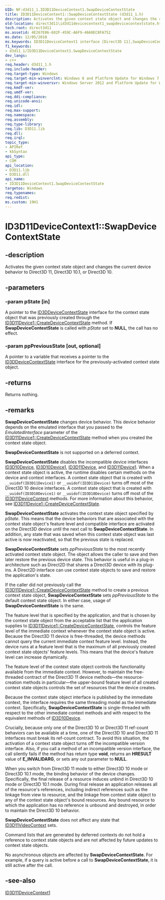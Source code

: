 ```yaml
---
UID: NF:d3d11_1.ID3D11DeviceContext1.SwapDeviceContextState
title: ID3D11DeviceContext1::SwapDeviceContextState (d3d11_1.h)
description: Activates the given context state object and changes the current device behavior to Direct3D 11, Direct3D 10.1, or Direct3D 10.
old-location: direct3d11\id3d11devicecontext1_swapdevicecontextstate.htm
tech.root: direct3d11
ms.assetid: 4E267E86-602F-459C-A6F9-4660EC8FA752
ms.date: 12/05/2018
ms.keywords: ID3D11DeviceContext1 interface [Direct3D 11],SwapDeviceContextState method, ID3D11DeviceContext1.SwapDeviceContextState, ID3D11DeviceContext1::SwapDeviceContextState, SwapDeviceContextState, SwapDeviceContextState method [Direct3D 11], SwapDeviceContextState method [Direct3D 11],ID3D11DeviceContext1 interface, d3d11_1/ID3D11DeviceContext1::SwapDeviceContextState, direct3d11.id3d11devicecontext1_swapdevicecontextstate
f1_keywords:
- d3d11_1/ID3D11DeviceContext1.SwapDeviceContextState
dev_langs:
- c++
req.header: d3d11_1.h
req.include-header: 
req.target-type: Windows
req.target-min-winverclnt: Windows 8 and Platform Update for Windows 7 [desktop apps \| UWP apps]
req.target-min-winversvr: Windows Server 2012 and Platform Update for Windows Server 2008 R2 [desktop apps \| UWP apps]
req.kmdf-ver: 
req.umdf-ver: 
req.ddi-compliance: 
req.unicode-ansi: 
req.idl: 
req.max-support: 
req.namespace: 
req.assembly: 
req.type-library: 
req.lib: D3D11.lib
req.dll: 
req.irql: 
topic_type:
- APIRef
- kbSyntax
api_type:
- COM
api_location:
- D3D11.lib
- D3D11.dll
api_name:
- ID3D11DeviceContext1.SwapDeviceContextState
targetos: Windows
req.typenames: 
req.redist: 
ms.custom: 19H1
---
```


# ID3D11DeviceContext1::SwapDeviceContextState


## -description


Activates the given context state object and changes the current device behavior to Direct3D 11, Direct3D 10.1, or Direct3D 10.


## -parameters




### -param pState [in]

A pointer to the <a href="https://docs.microsoft.com/windows/desktop/api/d3d11_1/nn-d3d11_1-id3ddevicecontextstate">ID3DDeviceContextState</a> interface for the context state object that was previously created through the <a href="https://docs.microsoft.com/windows/desktop/api/d3d11_1/nf-d3d11_1-id3d11device1-createdevicecontextstate">ID3D11Device1::CreateDeviceContextState</a> method. If <b>SwapDeviceContextState</b> is called with <i>pState</i> set to <b>NULL</b>, the call has no effect.


### -param ppPreviousState [out, optional]

A pointer to a variable that receives a pointer to the <a href="https://docs.microsoft.com/windows/desktop/api/d3d11_1/nn-d3d11_1-id3ddevicecontextstate">ID3DDeviceContextState</a> interface for the previously-activated context state object.


## -returns



Returns nothing.




## -remarks



<b>SwapDeviceContextState</b> changes device behavior. This device behavior depends on the emulated interface that you passed to the <i>EmulatedInterface</i> parameter of the  <a href="https://docs.microsoft.com/windows/desktop/api/d3d11_1/nf-d3d11_1-id3d11device1-createdevicecontextstate">ID3D11Device1::CreateDeviceContextState</a> method when you created the context state object. 

<b>SwapDeviceContextState</b> is not supported on a deferred context.

<b>SwapDeviceContextState</b> disables the incompatible device interfaces <a href="https://docs.microsoft.com/windows/desktop/api/d3d10/nn-d3d10-id3d10device">ID3D10Device</a>, <a href="https://docs.microsoft.com/windows/desktop/api/d3d10_1/nn-d3d10_1-id3d10device1">ID3D10Device1</a>, <a href="https://docs.microsoft.com/windows/desktop/api/d3d11/nn-d3d11-id3d11device">ID3D11Device</a>, and <a href="https://docs.microsoft.com/windows/desktop/api/d3d11_1/nn-d3d11_1-id3d11device1">ID3D11Device1</a>. When a context state object is active, the runtime disables certain methods on the device and context interfaces. A context state object that is created with <code>__uuidof(ID3D11Device1)</code> or <code>__uuidof(ID3D11Device)</code> turns off most of the Direct3D 10 device interfaces. A context state object that is created with <code>__uuidof(ID3D10Device1)</code> or <code>__uuidof(ID3D10Device)</code> turns off most of the <a href="https://docs.microsoft.com/windows/desktop/api/d3d11/nn-d3d11-id3d11devicecontext">ID3D11DeviceContext</a> methods.
For more information about this behavior, see <a href="https://docs.microsoft.com/windows/desktop/api/d3d11_1/nf-d3d11_1-id3d11device1-createdevicecontextstate">ID3D11Device1::CreateDeviceContextState</a>.

<b>SwapDeviceContextState</b> activates the context state object specified by <i>pState</i>. This means that the device behaviors that are associated with the context state object's feature level and compatible interface are activated on the Direct3D device until the next call to <b>SwapDeviceContextState</b>. In addition, any state that was saved when this context state object was last active is now reactivated, so that the previous state is replaced.

<b>SwapDeviceContextState</b> sets <i>ppPreviousState</i> to the most recently activated context state object. The object allows the caller to save and then later restore the previous device state. This behavior is useful in a plug-in architecture such as Direct2D that shares a Direct3D device with its plug-ins. A Direct2D interface can use context state objects to save and restore the application's state.

If the caller did not previously call the <a href="https://docs.microsoft.com/windows/desktop/api/d3d11_1/nf-d3d11_1-id3d11device1-createdevicecontextstate">ID3D11Device1::CreateDeviceContextState</a> method to create a previous context state object, <b>SwapDeviceContextState</b> sets <i>ppPreviousState</i> to the default context state object. In either case, usage of <b>SwapDeviceContextState</b> is the same.

The feature level that is specified by the application, and that is chosen by the context state object from the acceptable list that the application supplies to <a href="https://docs.microsoft.com/windows/desktop/api/d3d11_1/nf-d3d11_1-id3d11device1-createdevicecontextstate">ID3D11Device1::CreateDeviceContextState</a>, controls the feature level of the immediate context whenever the context state object is active. Because the Direct3D 11 device is free-threaded, the device methods cannot query the current immediate context feature level. Instead, the device runs at a feature level that is the maximum of all previously created context state objects' feature levels. This means that the device's feature level can increase dynamically.

The feature level of the context state object controls the functionality available from the immediate context. However, to maintain the free-threaded contract of the Direct3D 11 device methods—the resource-creation methods in particular—the upper-bound feature level of all created context state objects controls the set of resources that the device creates.

Because the context state object interface is published by the immediate context, the interface requires the same threading model as the immediate context. Specifically, <b>SwapDeviceContextState</b> is single-threaded with respect to the other immediate context methods and with respect to the equivalent methods of <a href="https://docs.microsoft.com/windows/desktop/api/d3d10/nn-d3d10-id3d10device">ID3D10Device</a>.

Crucially, because only one of the Direct3D 10 or Direct3D 11 ref-count behaviors can be available at a time, one of the Direct3D 10 and Direct3D 11 interfaces must break its ref-count contract. To avoid this situation, the activation of a context state object turns off the incompatible version interface. Also, if you call a method of an incompatible version interface, the call silently fails if the method has  return type <b>void</b>, returns an <b>HRESULT</b> value of <b>E_INVALIDARG</b>, or sets any out parameter to <b>NULL</b>.

When you switch from Direct3D 11 mode to either Direct3D 10 mode or Direct3D 10.1 mode, the binding behavior of the device changes. Specifically, the final release of a resource induces unbind in Direct3D 10 mode or Direct3D 10.1 mode. During final release an application releases all of the resource's references, including indirect references such as the linkage from view to resource, and the linkage from context state object to any of the context state object's bound resources. Any bound resource to which the application has no reference is unbound and destroyed, in order to maintain the Direct3D 10 behavior.

<b>SwapDeviceContextState</b> does not affect any state that <a href="https://docs.microsoft.com/windows/desktop/api/d3d11/nn-d3d11-id3d11videocontext">ID3D11VideoContext</a> sets. 

Command lists that are generated by deferred contexts do not hold a reference to context state objects and are not affected by future updates to context state objects.

No asynchronous objects are affected by <b>SwapDeviceContextState</b>. For example, if a query is active before a call to <b>SwapDeviceContextState</b>, it is still active after the call.




## -see-also




<a href="https://docs.microsoft.com/windows/desktop/api/d3d11_1/nn-d3d11_1-id3d11devicecontext1">ID3D11DeviceContext1</a>
 

 

